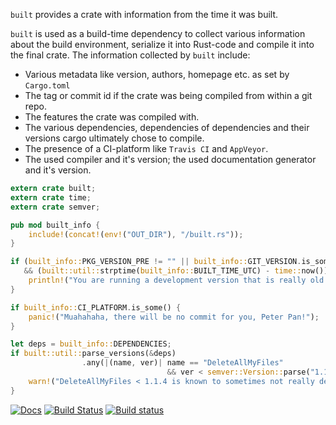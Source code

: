 ```built``` provides a crate with information from the time it was built.

`built` is used as a build-time dependency to collect various information
about the build environment, serialize it into Rust-code and compile
it into the final crate. The information collected by `built` include:

 * Various metadata like version, authors, homepage etc. as set by `Cargo.toml`
 * The tag or commit id if the crate was being compiled from within a git repo.
 * The features the crate was compiled with.
 * The various dependencies, dependencies of dependencies and their versions
   cargo ultimately chose to compile.
 * The presence of a CI-platform like `Travis CI` and `AppVeyor`.
 * The used compiler and it's version; the used documentation generator and
   it's version.

```rust
extern crate built;
extern crate time;
extern crate semver;

pub mod built_info {
    include!(concat!(env!("OUT_DIR"), "/built.rs"));
}

if (built_info::PKG_VERSION_PRE != "" || built_info::GIT_VERSION.is_some())
   && (built::util::strptime(built_info::BUILT_TIME_UTC) - time::now()).num_days() > 180 {
    println!("You are running a development version that is really old. Update soon!");
}

if built_info::CI_PLATFORM.is_some() {
    panic!("Muahahaha, there will be no commit for you, Peter Pan!");
}

let deps = built_info::DEPENDENCIES;
if built::util::parse_versions(&deps)
                .any(|(name, ver)| name == "DeleteAllMyFiles"
                                   && ver < semver::Version::parse("1.1.4").unwrap())) {
    warn!("DeleteAllMyFiles < 1.1.4 is known to sometimes not really delete all your files. Beware!");
}
```

[![Docs](https://docs.rs/built/badge.svg)](https://docs.rs/built)
[![Build Status](https://travis-ci.org/lukaslueg/built.svg?branch=master)](https://travis-ci.org/lukaslueg/built)
[![Build status](https://ci.appveyor.com/api/projects/status/6dgxjfaisaee040f?svg=true)](https://ci.appveyor.com/project/lukaslueg/built)
